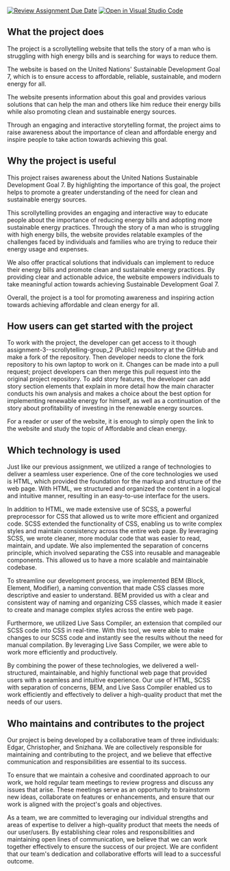 [![Review Assignment Due Date](https://classroom.github.com/assets/deadline-readme-button-24ddc0f5d75046c5622901739e7c5dd533143b0c8e959d652212380cedb1ea36.svg)](https://classroom.github.com/a/E1TYCvbT)
[![Open in Visual Studio Code](https://classroom.github.com/assets/open-in-vscode-718a45dd9cf7e7f842a935f5ebbe5719a5e09af4491e668f4dbf3b35d5cca122.svg)](https://classroom.github.com/online_ide?assignment_repo_id=10947595&assignment_repo_type=AssignmentRepo)

## What the project does 
The project is a scrollytelling website that tells the story of a man who is struggling with high energy bills and is searching for ways to reduce them. 

The website is based on the United Nations' Sustainable Development Goal 7, which is to ensure access to affordable, reliable, sustainable, and modern energy for all. 

The website presents information about this goal and provides various solutions that can help the man and others like him reduce their energy bills while also promoting clean and sustainable energy sources. 

Through an engaging and interactive storytelling format, the project aims to raise awareness about the importance of clean and affordable energy and inspire people to take action towards achieving this goal.

## Why the project is useful 

This project raises awareness about the United Nations Sustainable Development Goal 7. By highlighting the importance of this goal, the project helps to promote a greater understanding of the need for clean and sustainable energy sources.
 
This scrollytelling provides an engaging and interactive way to educate people about the importance of reducing energy bills and adopting more sustainable energy practices. Through the story of a man who is struggling with high energy bills, the website provides relatable examples of the challenges faced by individuals and families who are trying to reduce their energy usage and expenses.
 
We also offer practical solutions that individuals can implement to reduce their energy bills and promote clean and sustainable energy practices. By providing clear and actionable advice, the website empowers individuals to take meaningful action towards achieving Sustainable Development Goal 7.
 
Overall, the project is a tool for promoting awareness and inspiring action towards achieving affordable and clean energy for all.

## How users can get started with the project

To work with the project, the developer can get access to it though assignment-3--scrollytelling-group_2 (Public) repository at the GitHub and make a fork of the repository. Then developer needs to clone the fork repository to his own laptop to work on it. Changes can be made into a pull request; project developers can then merge this pull request into the original project repository. 
To add story features, the developer can add story section elements that explain in more detail how the main character conducts his own analysis and makes a choice about the best option for implementing renewable energy for himself, as well as a continuation of the story about profitability of investing in the renewable energy sources. 

For a reader or user of the website, it is enough to simply open the link to the website and study the topic of Affordable and clean energy. 


## Which technology is used

Just like our previous assignment, we utilized a range of technologies to deliver a seamless user experience. One of the core technologies we used is HTML, which provided the foundation for the markup and structure of the web page. With HTML, we structured and organized the content in a logical and intuitive manner, resulting in an easy-to-use interface for the users.

In addition to HTML, we made extensive use of SCSS, a powerful preprocessor for CSS that allowed us to write more efficient and organized code. SCSS extended the functionality of CSS, enabling us to write complex styles and maintain consistency across the entire web page. By leveraging SCSS, we wrote cleaner, more modular code that was easier to read, maintain, and update. We also implemented the separation of concerns principle, which involved separating the CSS into reusable and manageable components. This allowed us to have a more scalable and maintainable codebase.

To streamline our development process, we implemented BEM (Block, Element, Modifier), a naming convention that made CSS classes more descriptive and easier to understand. BEM provided us with a clear and consistent way of naming and organizing CSS classes, which made it easier to create and manage complex styles across the entire web page.

Furthermore, we utilized Live Sass Compiler, an extension that compiled our SCSS code into CSS in real-time. With this tool, we were able to make changes to our SCSS code and instantly see the results without the need for manual compilation. By leveraging Live Sass Compiler, we were able to work more efficiently and productively.

By combining the power of these technologies, we delivered a well-structured, maintainable, and highly functional web page that provided users with a seamless and intuitive experience. Our use of HTML, SCSS with separation of concerns, BEM, and Live Sass Compiler enabled us to work efficiently and effectively to deliver a high-quality product that met the needs of our users.

## Who maintains and contributes to the project

Our project is being developed by a collaborative team of three individuals: Edgar, Christopher, and Snizhana. We are collectively responsible for maintaining and contributing to the project, and we believe that effective communication and responsibilities are essential to its success.

To ensure that we maintain a cohesive and coordinated approach to our work, we hold regular team meetings to review progress and discuss any issues that arise. These meetings serve as an opportunity to brainstorm new ideas, collaborate on features or enhancements, and ensure that our work is aligned with the project's goals and objectives.

As a team, we are committed to leveraging our individual strengths and areas of expertise to deliver a high-quality product that meets the needs of our user/users. By establishing clear roles and responsibilities and maintaining open lines of communication, we believe that we can work together effectively to ensure the success of our project. We are confident that our team's dedication and collaborative efforts will lead to a successful outcome.

